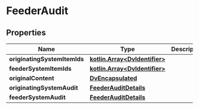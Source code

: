 # FeederAudit

## Properties
Name | Type | Description | Notes
------------ | ------------- | ------------- | -------------
**originatingSystemItemIds** | [**kotlin.Array&lt;DvIdentifier&gt;**](DvIdentifier.md) |  |  [optional]
**feederSystemItemIds** | [**kotlin.Array&lt;DvIdentifier&gt;**](DvIdentifier.md) |  |  [optional]
**originalContent** | [**DvEncapsulated**](DvEncapsulated.md) |  |  [optional]
**originatingSystemAudit** | [**FeederAuditDetails**](FeederAuditDetails.md) |  | 
**feederSystemAudit** | [**FeederAuditDetails**](FeederAuditDetails.md) |  |  [optional]
